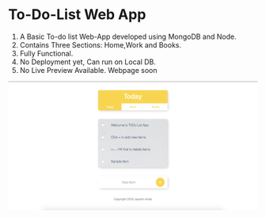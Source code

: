 # To-Do-List Web App

1. A Basic To-do list Web-App developed using MongoDB and Node. 
2. Contains Three Sections: Home,Work and Books.
3. Fully Functional.
4. No Deployment yet, Can run on Local DB.
5. No Live Preview Available. Webpage soon

![alt text](https://github.com/jayanthanala/To-Do-List/blob/master/working.png "Working Site")

